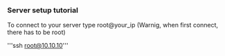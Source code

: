 ### Server setup tutorial

To connect to your server type root@your_ip (Warnig, when first connect, there has to be root)

'''ssh root@10.10.10'''
